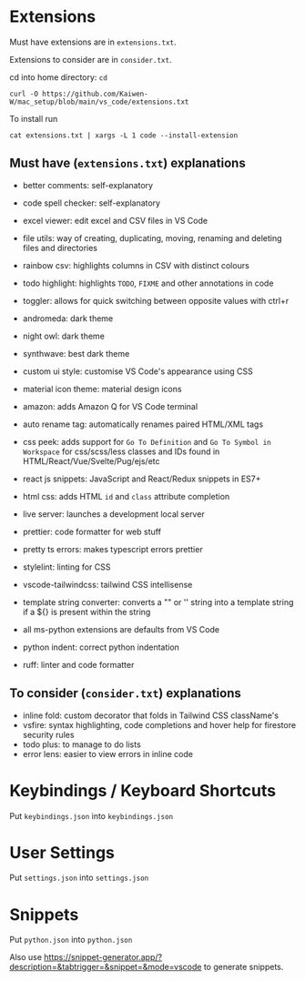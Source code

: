 # Extensions

Must have extensions are in `extensions.txt`.

Extensions to consider are in `consider.txt`.

cd into home directory: `cd`

```
curl -O https://github.com/Kaiwen-W/mac_setup/blob/main/vs_code/extensions.txt
```

To install run

```
cat extensions.txt | xargs -L 1 code --install-extension
```


## Must have (`extensions.txt`) explanations

- better comments: self-explanatory
- code spell checker: self-explanatory
- excel viewer: edit excel and CSV files in VS Code
- file utils: way of creating, duplicating, moving, renaming and deleting files and directories
- rainbow csv: highlights columns in CSV with distinct colours
- todo highlight: highlights `TODO`, `FIXME` and other annotations in code
- toggler: allows for quick switching between opposite values with ctrl+r

- andromeda: dark theme
- night owl: dark theme
- synthwave: best dark theme
- custom ui style: customise VS Code's appearance using CSS
- material icon theme: material design icons

- amazon: adds Amazon Q for VS Code terminal

- auto rename tag: automatically renames paired HTML/XML tags
- css peek: adds support for `Go To Definition` and `Go To Symbol in Workspace` for css/scss/less classes and IDs found in HTML/React/Vue/Svelte/Pug/ejs/etc
- react js snippets: JavaScript and React/Redux snippets in ES7+
- html css: adds HTML `id` and `class` attribute completion
- live server: launches a development local server
- prettier: code formatter for web stuff
- pretty ts errors: makes typescript errors prettier
- stylelint: linting for CSS
- vscode-tailwindcss: tailwind CSS intellisense
- template string converter: converts a "" or '' string into a template string if a ${} is present within the string

- all ms-python extensions are defaults from VS Code
- python indent: correct python indentation
- ruff: linter and code formatter

## To consider (`consider.txt`) explanations

- inline fold: custom decorator that folds in Tailwind CSS className's
- vsfire: syntax highlighting, code completions and hover help for firestore security rules
- todo plus: to manage to do lists
- error lens: easier to view errors in inline code

# Keybindings / Keyboard Shortcuts

Put `keybindings.json` into `keybindings.json`

# User Settings

Put `settings.json` into `settings.json`

# Snippets

Put `python.json` into `python.json`

Also use https://snippet-generator.app/?description=&tabtrigger=&snippet=&mode=vscode to generate snippets.
